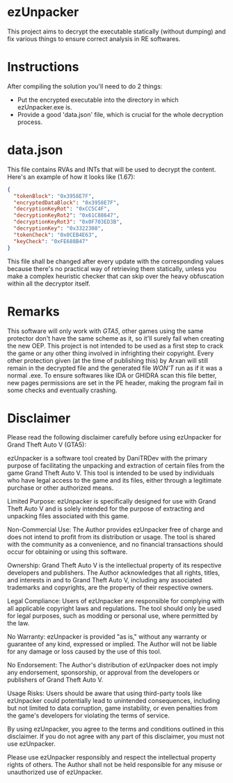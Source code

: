 # ezUnpacker
This project aims to decrypt the executable statically (without dumping) and fix 
various things to ensure correct analysis in RE softwares.

# Instructions
After compiling the solution you'll need to do 2 things:
- Put the encrypted executable into the directory in which ezUnpacker.exe is.
- Provide a good 'data.json' file, which is crucial for the whole decryption process.

# data.json
This file contains RVAs and INTs that will be used to decrypt the content. Here's an example of how it looks like (1.67):

```json
{ 
  "tokenBlock": "0x3958E7F",
  "encryptedDataBlock": "0x3958E7F",
  "decryptionKeyRot": "0xCC5C4F",
  "decryptionKeyRot2": "0x61C88647",
  "decryptionKeyRot3": "0x0F703ED3B",
  "decryptionKey": "0x3322308",
  "tokenCheck": "0x0CEB4E63",
  "keyCheck": "0xFE688B47"
}
```

This file shall be changed after every update with the corresponding values because there's no practical
way of retrieving them statically, unless you make a complex heuristic checker that can skip over the 
heavy obfuscation within all the decryptor itself.

# Remarks
This software will only work with *GTA5*, other games using the same protector don't have the same scheme as it, so it'll surely fail when creating the new OEP.
This project is not intended to be used as a first step to crack the game or any other thing involved in infrighting their copyright. Every other protection given (at the time of publishing this) by Arxan will still remain in the decrypted file and the generated file *WON'T* run as if it was a normal .exe. To ensure softwares like IDA or GHIDRA scan this file better, new pages permissions are set in the PE header, making the program fail in some checks and eventually crashing. 

# Disclaimer
Please read the following disclaimer carefully before using ezUnpacker for Grand Theft Auto V (GTA5):

ezUnpacker is a software tool created by DaniTRDev with the primary purpose of facilitating the unpacking and extraction of certain files from the game Grand Theft Auto V. This tool is intended to be used by individuals who have legal access to the game and its files, either through a legitimate purchase or other authorized means.

Limited Purpose: ezUnpacker is specifically designed for use with Grand Theft Auto V and is solely intended for the purpose of extracting and unpacking files associated with this game.

Non-Commercial Use: The Author provides ezUnpacker free of charge and does not intend to profit from its distribution or usage. The tool is shared with the community as a convenience, and no financial transactions should occur for obtaining or using this software.

Ownership: Grand Theft Auto V is the intellectual property of its respective developers and publishers. The Author acknowledges that all rights, titles, and interests in and to Grand Theft Auto V, including any associated trademarks and copyrights, are the property of their respective owners.

Legal Compliance: Users of ezUnpacker are responsible for complying with all applicable copyright laws and regulations. The tool should only be used for legal purposes, such as modding or personal use, where permitted by the law.

No Warranty: ezUnpacker is provided "as is," without any warranty or guarantee of any kind, expressed or implied. The Author will not be liable for any damage or loss caused by the use of this tool.

No Endorsement: The Author's distribution of ezUnpacker does not imply any endorsement, sponsorship, or approval from the developers or publishers of Grand Theft Auto V.

Usage Risks: Users should be aware that using third-party tools like ezUnpacker could potentially lead to unintended consequences, including but not limited to data corruption, game instability, or even penalties from the game's developers for violating the terms of service.

By using ezUnpacker, you agree to the terms and conditions outlined in this disclaimer. If you do not agree with any part of this disclaimer, you must not use ezUnpacker.

Please use ezUnpacker responsibly and respect the intellectual property rights of others. The Author shall not be held responsible for any misuse or unauthorized use of ezUnpacker.

